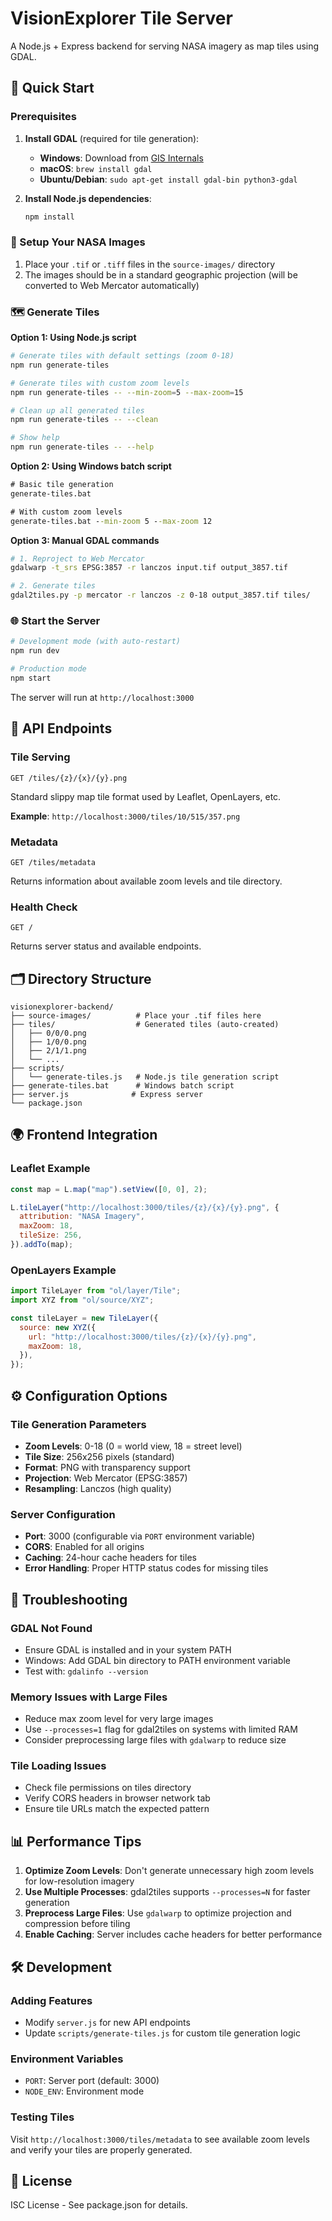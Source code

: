 # VisionExplorer Tile Server

A Node.js + Express backend for serving NASA imagery as map tiles using GDAL.

## 🚀 Quick Start

### Prerequisites

1. **Install GDAL** (required for tile generation):

   - **Windows**: Download from [GIS Internals](https://www.gisinternals.com/)
   - **macOS**: `brew install gdal`
   - **Ubuntu/Debian**: `sudo apt-get install gdal-bin python3-gdal`

2. **Install Node.js dependencies**:
   ```bash
   npm install
   ```

### 📁 Setup Your NASA Images

1. Place your `.tif` or `.tiff` files in the `source-images/` directory
2. The images should be in a standard geographic projection (will be converted to Web Mercator automatically)

### 🗺️ Generate Tiles

**Option 1: Using Node.js script**

```bash
# Generate tiles with default settings (zoom 0-18)
npm run generate-tiles

# Generate tiles with custom zoom levels
npm run generate-tiles -- --min-zoom=5 --max-zoom=15

# Clean up all generated tiles
npm run generate-tiles -- --clean

# Show help
npm run generate-tiles -- --help
```

**Option 2: Using Windows batch script**

```cmd
# Basic tile generation
generate-tiles.bat

# With custom zoom levels
generate-tiles.bat --min-zoom 5 --max-zoom 12
```

**Option 3: Manual GDAL commands**

```bash
# 1. Reproject to Web Mercator
gdalwarp -t_srs EPSG:3857 -r lanczos input.tif output_3857.tif

# 2. Generate tiles
gdal2tiles.py -p mercator -r lanczos -z 0-18 output_3857.tif tiles/
```

### 🌐 Start the Server

```bash
# Development mode (with auto-restart)
npm run dev

# Production mode
npm start
```

The server will run at `http://localhost:3000`

## 📡 API Endpoints

### Tile Serving

```
GET /tiles/{z}/{x}/{y}.png
```

Standard slippy map tile format used by Leaflet, OpenLayers, etc.

**Example**: `http://localhost:3000/tiles/10/515/357.png`

### Metadata

```
GET /tiles/metadata
```

Returns information about available zoom levels and tile directory.

### Health Check

```
GET /
```

Returns server status and available endpoints.

## 🗂️ Directory Structure

```
visionexplorer-backend/
├── source-images/          # Place your .tif files here
├── tiles/                  # Generated tiles (auto-created)
│   ├── 0/0/0.png
│   ├── 1/0/0.png
│   ├── 2/1/1.png
│   └── ...
├── scripts/
│   └── generate-tiles.js   # Node.js tile generation script
├── generate-tiles.bat      # Windows batch script
├── server.js              # Express server
└── package.json
```

## 🌍 Frontend Integration

### Leaflet Example

```javascript
const map = L.map("map").setView([0, 0], 2);

L.tileLayer("http://localhost:3000/tiles/{z}/{x}/{y}.png", {
  attribution: "NASA Imagery",
  maxZoom: 18,
  tileSize: 256,
}).addTo(map);
```

### OpenLayers Example

```javascript
import TileLayer from "ol/layer/Tile";
import XYZ from "ol/source/XYZ";

const tileLayer = new TileLayer({
  source: new XYZ({
    url: "http://localhost:3000/tiles/{z}/{x}/{y}.png",
    maxZoom: 18,
  }),
});
```

## ⚙️ Configuration Options

### Tile Generation Parameters

- **Zoom Levels**: 0-18 (0 = world view, 18 = street level)
- **Tile Size**: 256x256 pixels (standard)
- **Format**: PNG with transparency support
- **Projection**: Web Mercator (EPSG:3857)
- **Resampling**: Lanczos (high quality)

### Server Configuration

- **Port**: 3000 (configurable via `PORT` environment variable)
- **CORS**: Enabled for all origins
- **Caching**: 24-hour cache headers for tiles
- **Error Handling**: Proper HTTP status codes for missing tiles

## 🔧 Troubleshooting

### GDAL Not Found

- Ensure GDAL is installed and in your system PATH
- Windows: Add GDAL bin directory to PATH environment variable
- Test with: `gdalinfo --version`

### Memory Issues with Large Files

- Reduce max zoom level for very large images
- Use `--processes=1` flag for gdal2tiles on systems with limited RAM
- Consider preprocessing large files with `gdalwarp` to reduce size

### Tile Loading Issues

- Check file permissions on tiles directory
- Verify CORS headers in browser network tab
- Ensure tile URLs match the expected pattern

## 📊 Performance Tips

1. **Optimize Zoom Levels**: Don't generate unnecessary high zoom levels for low-resolution imagery
2. **Use Multiple Processes**: gdal2tiles supports `--processes=N` for faster generation
3. **Preprocess Large Files**: Use `gdalwarp` to optimize projection and compression before tiling
4. **Enable Caching**: Server includes cache headers for better performance

## 🛠️ Development

### Adding Features

- Modify `server.js` for new API endpoints
- Update `scripts/generate-tiles.js` for custom tile generation logic

### Environment Variables

- `PORT`: Server port (default: 3000)
- `NODE_ENV`: Environment mode

### Testing Tiles

Visit `http://localhost:3000/tiles/metadata` to see available zoom levels and verify your tiles are properly generated.

## 📄 License

ISC License - See package.json for details.
